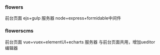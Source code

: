 
### flowers
前台页面 ejs+gulp 
服务器 node+express+formidable中间件
### flowerscms
前台页面 vue+vuex+elementUI+echarts
服务器 与前台页面共用，增加ueditor编辑器